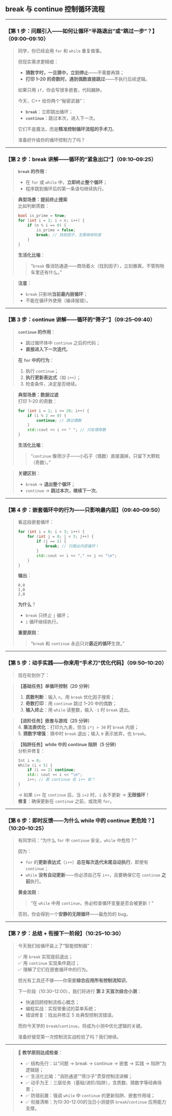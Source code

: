 ## **break 与 continue 控制循环流程**  

---

### 【第 1 步：问题引入——如何让循环“半路退出”或“跳过一步”？】（09:00–09:10）

> 同学，你已经会用 `for` 和 `while` 重复做事。  
>  
> 但现实需求更精细：  
> - **猜数字时，一旦猜中，立刻停止**——不需要再猜；  
> - **打印 1–20 的奇数时，遇到偶数直接跳过**——不执行后续逻辑。  
>  
> 如果只用 `if`，你会写很多嵌套，代码臃肿。  
>  
> 今天，C++ 给你两个“秘密武器”：  
> - **`break`**：立即跳出循环；  
> - **`continue`**：跳过本次，进入下一次。  
>  
> 它们不是魔法，而是**精准控制循环流程的手术刀**。  
>  
> 准备好升级你的循环控制力了吗？

---

### 【第 2 步：break 讲解——循环的“紧急出口”】（09:10–09:25）

> **`break` 的作用**：  
> - 在 `for` 或 `while` 中，**立即终止整个循环**；  
> - 程序跳到循环后的第一条语句继续执行。

> **典型场景：提前终止搜索**  
> 比如判断质数：
> ```cpp
> bool is_prime = true;
> for (int i = 2; i < n; i++) {
>     if (n % i == 0) {
>         is_prime = false;
>         break; // 找到因子，无需继续检查
>     }
> }
> ```
> **生活化比喻**：  
> > “`break` 像消防通道——商场着火（找到因子），立刻撤离，不管购物车里还有什么。”

> **注意**：  
> - `break` 只影响**当前最内层循环**；  
> - 不能在循环外使用（编译报错）。

---

### 【第 3 步：continue 讲解——循环的“筛子”】（09:25–09:40）

> **`continue` 的作用**：  
> - 跳过循环体中 `continue` 之后的代码；  
> - **直接进入下一次迭代**。

> **在 `for` 中的行为**：  
> 1. 执行 `continue`；  
> 2. **执行更新表达式**（如 `i++`）；  
> 3. 检查条件，决定是否继续。

> **典型场景：数据过滤**  
> 打印 1–20 的奇数：
> ```cpp
> for (int i = 1; i <= 20; i++) {
>     if (i % 2 == 0) {
>         continue; // 跳过偶数
>     }
>     std::cout << i << " "; // 只处理奇数
> }
> ```
> **生活化比喻**：  
> > “`continue` 像筛沙子——小石子（偶数）直接漏掉，只留下大颗粒（奇数）。”

> **关键区别**：  
> - `break` → **退出整个循环**；  
> - `continue` → **跳过本次，继续下一次**。

---

### 【第 4 步：嵌套循环中的行为——只影响最内层】（09:40–09:50）

> 看这段嵌套循环：
> ```cpp
> for (int i = 0; i < 3; i++) {
>     for (int j = 0; j < 3; j++) {
>         if (j == 1) {
>             break; // 只跳出内层循环！
>         }
>         std::cout << i << "," << j << "\n";
>     }
> }
> ```
> **输出**：
> ```
> 0,0
> 1,0
> 2,0
> ```
>  
> **为什么**？  
> - `break` 只终止 `j` 循环；  
> - `i` 循环继续执行。  
>  
> **重要原则**：  
> > “`break` 和 `continue` 永远只对**最近的循环**生效。”

---

### 【第 5 步：动手实践——你来用“手术刀”优化代码】（09:50–10:20）

> 现在轮到你了：

> **【基础任务】单循环控制（20 分钟）**  
> 1. **质数判断**：输入 `n`，用 `break` 优化因子搜索；  
> 2. **奇数打印**：用 `continue` 跳过 1–20 中的偶数；  
> 3. **输入终止**：用 `while` 读整数，输入 `-1` 时 `break` 退出。

> **【进阶任务】嵌套与游戏（25 分钟）**  
> 4. **乘法表优化**：打印九九表，但当 `i*j > 30` 时 `break` 内层；  
> 5. **猜数字增强**：猜中时 `break` 退出；输入 `0` 表示放弃，也 `break`。

> **【陷阱任务】while 中的 continue 陷阱（5 分钟）**  
> 分析并修复：
> ```cpp
> Int i = 0;
> While (i < 5) {
>     if (i == 2) continue;
>     std:: cout << i << "\n";
>     i++; // 若 continue 在 i++ 前？
> }
> ```
> → 如果 `i++` 在 `continue` 后，当 `i=2` 时，`i` 永不更新 → **无限循环**！  
> **修复**：确保更新在 `continue` 之前，或改用 `for`。

---

### 【第 6 步：即时反馈——为什么 while 中的 continue 更危险？】（10:20–10:25）

> 有同学问：“为什么 `for` 中 `continue` 安全，`while` 中危险？”  
>  
> 因为：  
> - `for` 的**更新表达式**（`i++`）**总在每次迭代末尾自动执行**，即使有 `continue`；  
> - `while` **没有自动更新**——你必须自己写 `i++`，且要确保它在 `continue` **之前**执行。  
>  
> **黄金法则**：  
> > “在 `while` 中用 `continue`，务必检查循环变量是否会被更新！”  
>  
> 否则，你会得到一个**安静的无限循环**——最危险的 bug。

---

### 【第 7 步：总结 + 衔接下一阶段】（10:25–10:30）

> 今天我们给循环装上了“智能控制器”：  
>  
> ✅ 用 `break` 实现提前退出；  
> ✅ 用 `continue` 实现条件跳过；  
> ✅ 理解了它们在嵌套循环中的行为。  
>  
> 但光有工具还不够——你需要**综合应用所有控制流知识**。  
>  
> 下一阶段（10:30–12:00），我们将进行 **第 2 天首次综合小测**：  
> - 快速回顾控制流核心概念；  
> - 编程实战：实现带重试的菜单系统；  
> - 错误修复：找出并修正 5 处典型控制流错误。  
>  
> 而你今天学的 `break`/`continue`，将成为小测中优化逻辑的关键。  
>  
> 准备好接受第一次控制流实战检验了吗？我们继续。

---

> 📌 **教学原则达成检查**：  
> - ✅ 结构先行：以“问题 → break → continue → 嵌套 → 实践 → 陷阱”为逻辑链；  
> - ✅ 生活化比喻：“消防通道”“筛沙子”贯穿控制流讲解；  
> - ✅ 动手为王：三层任务（基础/进阶/陷阱），含质数、猜数字等经典场景；  
> - ✅ 防错前置：强调 `while` 中 `continue` 的更新陷阱、嵌套作用域；  
> - ✅ 衔接清晰：为10:30–12:00的当日小测提供 `break`/`continue` 应用能力支撑。
